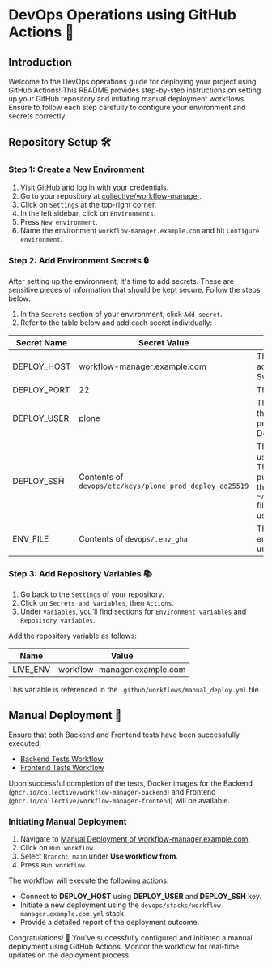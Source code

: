 # DevOps Operations using GitHub Actions 🚀

## Introduction

Welcome to the DevOps operations guide for deploying your project using GitHub Actions! This README provides step-by-step instructions on setting up your GitHub repository and initiating manual deployment workflows. Ensure to follow each step carefully to configure your environment and secrets correctly.

## Repository Setup 🛠️

### Step 1: Create a New Environment

1. Visit [GitHub](https://github.com/) and log in with your credentials.
2. Go to your repository at [collective/workflow-manager](https://github.com/collective/workflow-manager).
3. Click on `Settings` at the top-right corner.
4. In the left sidebar, click on `Environments`.
5. Press `New environment`.
6. Name the environment `workflow-manager.example.com` and hit `Configure environment`.

### Step 2: Add Environment Secrets 🔒

After setting up the environment, it's time to add secrets. These are sensitive pieces of information that should be kept secure. Follow the steps below:

1. In the `Secrets` section of your environment, click `Add secret`.
2. Refer to the table below and add each secret individually:

| Secret Name | Secret Value | Description |
|-------------|--------------|-------------|
| DEPLOY_HOST | workflow-manager.example.com | The hostname or IP address of your Docker Swarm manager. |
| DEPLOY_PORT | 22 | The SSHD Port. |
| DEPLOY_USER | plone | The user to connect to the deploy host, with permissions to run Docker commands. |
| DEPLOY_SSH  | Contents of `devops/etc/keys/plone_prod_deploy_ed25519` | The private SSH key used for connection. The corresponding public key should be in the `~/.ssh/authorized_keys` file of the deployment user. |
| ENV_FILE    | Contents of `devops/.env_gha` | The file containing environment variables used by the stack file. |

### Step 3: Add Repository Variables 📚

1. Go back to the `Settings` of your repository.
2. Click on `Secrets and Variables`, then `Actions`.
3. Under `Variables`, you’ll find sections for `Environment variables` and `Repository variables`.

Add the repository variable as follows:

| Name     | Value |
|----------|-------|
| LIVE_ENV | workflow-manager.example.com |

This variable is referenced in the `.github/workflows/manual_deploy.yml` file.

## Manual Deployment 🚀

Ensure that both Backend and Frontend tests have been successfully executed:

- [Backend Tests Workflow](https://github.com/collective/workflow-manager/actions/workflows/backend.yml)
- [Frontend Tests Workflow](https://github.com/collective/workflow-manager/actions/workflows/frontend.yml)

Upon successful completion of the tests, Docker images for the Backend (`ghcr.io/collective/workflow-manager-backend`) and Frontend (`ghcr.io/collective/workflow-manager-frontend`) will be available.

### Initiating Manual Deployment

1. Navigate to [Manual Deployment of workflow-manager.example.com](https://github.com/collective/workflow-manager/actions/workflows/manual-deploy.yml).
2. Click on `Run workflow`.
3. Select `Branch: main` under **Use workflow from**.
4. Press `Run workflow`.

The workflow will execute the following actions:

- Connect to **DEPLOY_HOST** using **DEPLOY_USER** and **DEPLOY_SSH** key.
- Initiate a new deployment using the `devops/stacks/workflow-manager.example.com.yml` stack.
- Provide a detailed report of the deployment outcome.

Congratulations! 🎉 You've successfully configured and initiated a manual deployment using GitHub Actions. Monitor the workflow for real-time updates on the deployment process.
